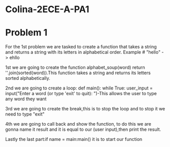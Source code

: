 # Colina-2ECE-A-PA1

# Problem 1
For the 1st problem we are tasked to create a function that takes a string and returns a string with its letters in alphabetical order.
Example # "hello" -> ehllo

1st we are going to create the function alphabet_soup(word)
return ''.join(sorted(word)).This function takes a string and returns its letters sorted alphabetically.

2nd we are going to create a loop: def main():
    while True:
    user_input = input("Enter a word (or type 'exit' to quit): ")-This allows the user to type any word they want

3rd we are going to create the break,this is to stop the loop and to stop it we need to type "exit"

4th we are going to call back and show the function, to do this we are gonna name it result and it is equal to our (user input),then print the result.

Lastly the last part:if name = main:main() it is to start our function
